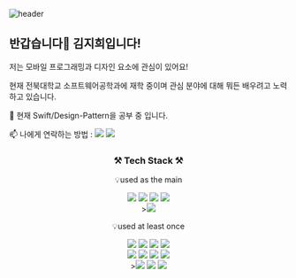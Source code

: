 
<!--
**jihee-daily/jihee-daily** is a ✨ _special_ ✨ repository because its `README.md` (this file) appears on your GitHub profile.

Here are some ideas to get you started:

- 🔭 I’m currently working on ...
- 🌱 I’m currently learning ...
- 👯 I’m looking to collaborate on ...
- 🤔 I’m looking for help with ...
- 💬 Ask me about ...
- 📫 How to reach me: ...
- 😄 Pronouns: ...
- ⚡ Fun fact: ...
-->
![header](https://capsule-render.vercel.app/api?type=waving&color=gradient&height=300&section=header&text=Welcome!%20jihee's%20profile&fontSize=50&animation=fadeIn)

## 반갑습니다👋  김지희입니다!

저는 모바일 프로그래밍과 디자인 요소에 관심이 있어요!

현재 전북대학교 소프트웨어공학과에 재학 중이며 관심 분야에 대해 뭐든 배우려고 노력하고 있습니다.


🌱 현재 Swift/Design-Pattern을 공부 중 입니다.

📫 나에게 연락하는 방법 :
<a href="mailto:kim76955@gmail.com"><img src="https://img.shields.io/badge/Gmail-d14836?style=flat-square&logo=Gmail&logoColor=white&link=kimhyein7110@gmail.com"/></a> 
<a href="https://www.instagram.com/x_wlgml/"><img src="https://img.shields.io/badge/Instagram-E4405F?style=flat-square&logo=Instagram&logoColor=white&link=https://www.instagram.com/hye_inisfree/"/></a>
          

<h3 align="center">⚒ Tech Stack ⚒</h3>
     
<p align="center">💡used as the main</p>
<p align="center"><img src="https://img.shields.io/badge/Swift-F05138?style=for-the-badge&logo=Swift&logoColor=black">
<img src="https://img.shields.io/badge/Xcode-147EFB?style=for-the-badge&logo=Xcode&logoColor=black">
<img src="https://img.shields.io/badge/Java-007396?style=for-the-badge&logo=Java&logoColor=white">
<img src="https://img.shields.io/badge/Android Studio-3DDC84?style=for-the-badge&logo=Android Studio&logoColor=black"> 
<br>
><img src="https://img.shields.io/badge/Adobe Photoshop-31A8FF?style=for-the-badge&logo=Adobe Photoshop&logoColor=black">
</p>
      
       
<p align="center">💡used at least once</p>
<p align="center"><img src="https://img.shields.io/badge/SQLite-003B57?style=for-the-badge&logo=SQLite&logoColor=black">
<img src="https://img.shields.io/badge/MySQL-4479A17?style=for-the-badge&logo=MySQL&logoColor=black">
<img src="https://img.shields.io/badge/C-A8B9CC?style=for-the-badge&logo=C&logoColor=black">
<img src="https://img.shields.io/badge/C++-00599C?style=for-the-badge&logo=C++&logoColor=black">
<br>
<img src="https://img.shields.io/badge/JavaScript-F7DF1E?style=for-the-badge&logo=JavaScript&logoColor=black">
<img src="https://img.shields.io/badge/HTML5-E34F26?style=for-the-badge&logo=HTML5&logoColor=black">
<img src="https://img.shields.io/badge/CSS3-1572B6?style=for-the-badge&logo=CSS3&logoColor=black">
<img src="https://img.shields.io/badge/Linux-FCC624?style=for-the-badge&logo=Linux&logoColor=black">
<br>
><img src="https://img.shields.io/badge/Adobe Illustrator-FF9A00?style=for-the-badge&logo=Adobe Illustrator&logoColor=black">
<img src="https://img.shields.io/badge/Adobe Premiere Pro-9999FF?style=for-the-badge&logo=Adobe Premiere Pro&logoColor=black">
<img src="https://img.shields.io/badge/Adobe After Effects-9999FF?style=for-the-badge&logo=Adobe After Effects&logoColor=black"></p>

